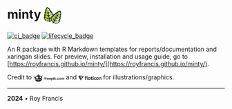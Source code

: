 # minty <span><a href="https://github.com/royfrancis/minty"><img src="man/figures/minty.png" style="height:40px;vertical-align:middle;"></a></span>

[![ci_badge](https://github.com/royfrancis/minty/workflows/build/badge.svg)](https://github.com/royfrancis/minty/actions?workflow=build)  [![lifecycle_badge](https://lifecycle.r-lib.org/articles/figures/lifecycle-experimental.svg)](https://lifecycle.r-lib.org/articles/stages.html#experimental)

An R package with R Markdown templates for reports/documentation and xaringan slides. For preview, installation and usage guide, go to [https://royfrancis.github.io/minty/](https://royfrancis.github.io/minty/).

Credit to <span><a href="https://www.freepik.com"><img src="man/figures/freepik.png" style="height:20px;vertical-align:middle;"></a></span> and <span><a href="https://www.flaticon.com/"><img src="man/figures/flaticon.png" style="height:15px;vertical-align:middle;"></a></span> for illustrations/graphics.

---

**2024** • Roy Francis
